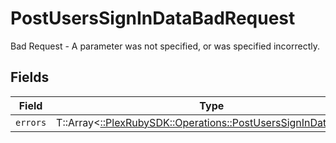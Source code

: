 # PostUsersSignInDataBadRequest

Bad Request - A parameter was not specified, or was specified incorrectly.


## Fields

| Field                                                                                                                  | Type                                                                                                                   | Required                                                                                                               | Description                                                                                                            |
| ---------------------------------------------------------------------------------------------------------------------- | ---------------------------------------------------------------------------------------------------------------------- | ---------------------------------------------------------------------------------------------------------------------- | ---------------------------------------------------------------------------------------------------------------------- |
| `errors`                                                                                                               | T::Array<[::PlexRubySDK::Operations::PostUsersSignInDataErrors](../../models/operations/postuserssignindataerrors.md)> | :heavy_minus_sign:                                                                                                     | N/A                                                                                                                    |